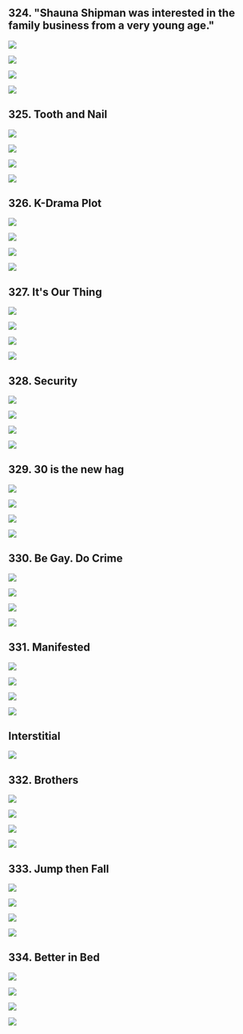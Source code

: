 ## 324. "Shauna Shipman  was interested in the family business from a very young age." 

![](https://pbs.twimg.com/media/GJi7BE7a4AAa3Lv.jpg) 

![](https://pbs.twimg.com/media/GJi7BFra4AE4N81.jpg) 

![](https://pbs.twimg.com/media/GJi7BIua4AMTTSa.jpg) 

![](https://pbs.twimg.com/media/GJi7BN4a4AM0E0F.jpg)


## 325. Tooth and Nail 

![](https://pbs.twimg.com/media/GJwd9k9bkAAmiNT.jpg) 

![](https://pbs.twimg.com/media/GJwd9n6bgAABSJc.jpg) 

![](https://pbs.twimg.com/media/GJwd9praoAAWOR4.jpg) 

![](https://pbs.twimg.com/media/GJwd9tDawAAHHsE.jpg)


## 326. K-Drama Plot 

![](https://pbs.twimg.com/media/GJxDRSJXkAAfV0y.jpg) 

![](https://pbs.twimg.com/media/GJxDRS-XwAAx1tW.jpg) 

![](https://pbs.twimg.com/media/GJxDRZhWoAAg5ec.jpg) 

![](https://pbs.twimg.com/media/GJxDRd7XIAAMAdS.jpg)


## 327. It's Our Thing 

![](https://pbs.twimg.com/media/GJxg4vzakAImf12.jpg) 

![](https://pbs.twimg.com/media/GJxg4ybakAExLHY.jpg) 

![](https://pbs.twimg.com/media/GJxg46uakAEBl9J.jpg) 

![](https://pbs.twimg.com/media/GJxg5EkaYAA4S7W.jpg)


## 328. Security 

![](https://pbs.twimg.com/media/GJx2wKfakAA_Dof.jpg) 

![](https://pbs.twimg.com/media/GJx2wL7akAApn6J.jpg) 

![](https://pbs.twimg.com/media/GJx2wQSakAAzv57.jpg) 

![](https://pbs.twimg.com/media/GJx2wYZacAA-CQC.jpg)


## 329. 30 is the new hag 

![](https://pbs.twimg.com/media/GJyGi5JakAAAWJF.jpg) 

![](https://pbs.twimg.com/media/GJyGi6tb0AAvPdq.jpg) 

![](https://pbs.twimg.com/media/GJyGi9obkAABgNw.jpg) 

![](https://pbs.twimg.com/media/GJyGjDuakAANS4k.jpg)


## 330. Be Gay. Do Crime 

![](https://pbs.twimg.com/media/GJyZDTgbEAEkPTJ.jpg) 

![](https://pbs.twimg.com/media/GJyZDVAakAEK7KS.jpg) 

![](https://pbs.twimg.com/media/GJyZDYHbEAINyqK.jpg) 

![](https://pbs.twimg.com/media/GJyZDg-bEAAgrKb.jpg)


## 331. Manifested 

![](https://pbs.twimg.com/media/GJynwLBbEAMpJkU.jpg) 

![](https://pbs.twimg.com/media/GJynwNZbEAAJQNt.jpg) 

![](https://pbs.twimg.com/media/GJynwSjbEAMZqoJ.jpg) 

![](https://pbs.twimg.com/media/GJynwZIakAAr704.jpg)

## Interstitial

![](https://pbs.twimg.com/media/GJ6kiPdaMAAxNqz.jpg)


## 332. Brothers 

![](https://pbs.twimg.com/media/GJ6sHxwaoAA7Bc0.jpg) 

![](https://pbs.twimg.com/media/GJ6sHzNbMAA5jYo.jpg) 

![](https://pbs.twimg.com/media/GJ6sH29bIAAl8OO.jpg) 

![](https://pbs.twimg.com/media/GJ6sH7FagAAKqzn.jpg)


## 333. Jump then Fall 

![](https://pbs.twimg.com/media/GJ7UXZya4AAHjap.jpg) 

![](https://pbs.twimg.com/media/GJ7UXbSakAEVPJ2.jpg) 

![](https://pbs.twimg.com/media/GJ7UXbrasAAKNZL.jpg) 

![](https://pbs.twimg.com/media/GJ7UXdEasAA0LVD.jpg)


## 334. Better in Bed 

![](https://pbs.twimg.com/media/GJ7xiyTboAA3Skp.jpg) 

![](https://pbs.twimg.com/media/GJ7xiyUaAAA9rNg.jpg) 

![](https://pbs.twimg.com/media/GJ7xiy-bEAAeNkV.jpg) 

![](https://pbs.twimg.com/media/GJ7xi0gbUAAMCK7.jpg)
